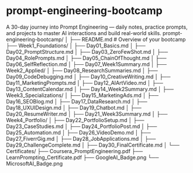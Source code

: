 # prompt-engineering-bootcamp
A 30-day journey into Prompt Engineering — daily notes, practice prompts, and projects to master AI interactions and build real-world skills.
prompt-engineering-bootcamp/
│
├── README.md              # Overview of your bootcamp
├── Week1_Foundations/
│   ├── Day01_Basics.md
│   ├── Day02_PromptStructure.md
│   ├── Day03_ZeroFewShot.md
│   ├── Day04_RolePrompts.md
│   ├── Day05_ChainOfThought.md
│   ├── Day06_SelfReflection.md
│   ├── Day07_Week1Summary.md
│
├── Week2_Applied/
│   ├── Day08_ResearchSummaries.md
│   ├── Day09_CodeDebugging.md
│   ├── Day10_CreativeWriting.md
│   ├── Day11_MarketingPrompts.md
│   ├── Day12_AIArtVideo.md
│   ├── Day13_ContentCalendar.md
│   ├── Day14_Week2Summary.md
│
├── Week3_Specializations/
│   ├── Day15_MarketingAds.md
│   ├── Day16_SEOBlog.md
│   ├── Day17_DataResearch.md
│   ├── Day18_UXUIDesign.md
│   ├── Day19_Chatbot.md
│   ├── Day20_ResumeWriter.md
│   ├── Day21_Week3Summary.md
│
├── Week4_Portfolio/
│   ├── Day22_PortfolioSetup.md
│   ├── Day23_CaseStudies.md
│   ├── Day24_PortfolioPost.md
│   ├── Day25_Automation.md
│   ├── Day26_VideoDemo.md
│   ├── Day27_FiverrGig.md
│   ├── Day28_JobApplications.md
│   ├── Day29_ChallengeComplete.md
│   ├── Day30_FinalCertificate.md
│
└── Certificates/
    ├── Coursera_PromptEngineering.pdf
    ├── LearnPrompting_Certificate.pdf
    ├── GoogleAI_Badge.png
    └── MicrosoftAI_Badge.png

